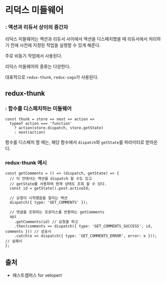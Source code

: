 # 리덕스 미들웨어
### : 액션과 리듀서 상이의 중간자
리덕스 미들웨어는 액션과 리듀서 사이에서 액션을 디스패치했을 때 리듀서에서 처리하기 전에 사전에 지정된 작업을 실행할 수 있게 해준다.

주로 비동기 작업에서 사용된다.

리덕스 미들웨어의 종류는 다양한다.

대표적으로 `redux-thunk`, `redux-saga`가 사용된다.

## redux-thunk
### : 함수를 디스패치하는 미들웨어
```
const thunk = store => next => action =>
  typeof action === 'function'
    ? action(store.dispatch, store.getState)
    : next(action)
```
함수를 디스패치 할 때는, 해당 함수에서 `dispatch`와 `getState`를 파라미터로 받아온다.

### redux-thunk 예시
```
const getComments = () => (dispatch, getState) => {
  // 이 안에서는 액션을 dispatch 할 수도 있고
  // getState를 사용하여 현재 상태도 조회 할 수 있다.
  const id = getState().post.activeId;

  // 요청이 시작했음을 알리는 액션
  dispatch({ type: 'GET_COMMENTS' });

  // 댓글을 조회하는 프로미스를 반환하는 getComments
  api
    .getComments(id) // 요청을 하고
    .then(comments => dispatch({ type: 'GET_COMMENTS_SUCCESS', id, comments })) // 성공시
    .catch(e => dispatch({ type: 'GET_COMMENTS_ERROR', error: e })); // 실패시
};
```
## 출처
* 패스트캠퍼스 for velopert
    
